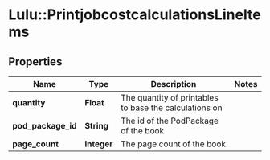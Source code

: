 # Lulu::PrintjobcostcalculationsLineItems

## Properties
Name | Type | Description | Notes
------------ | ------------- | ------------- | -------------
**quantity** | **Float** | The quantity of printables to base the calculations on | 
**pod_package_id** | **String** | The id of the PodPackage of the book | 
**page_count** | **Integer** | The page count of the book | 


